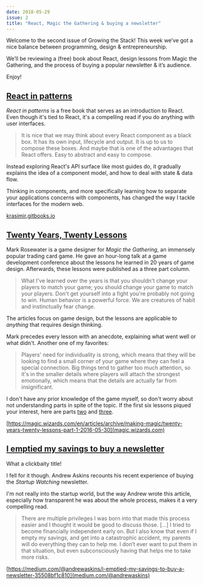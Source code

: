 ```yaml
---
date: 2018-05-29
issue: 2
title: "React, Magic the Gathering & buying a newsletter"
---
```


Welcome to the second issue of Growing the Stack! This week we’ve got a nice balance between programming, design & entrepreneurship.

We’ll be reviewing a (free) book about React, design lessons from Magic the Gathering, and the process of buying a popular newsletter & it’s audience.

Enjoy!

## [React in patterns](https://krasimir.gitbooks.io/react-in-patterns/content/)

*React in patterns* is a free book that serves as an introduction to React. Even though it's tied to React, it's a compelling read if you do anything with user interfaces.

> It is nice that we may think about every React component as a black box. It has its own input, lifecycle and output. It is up to us to compose these boxes. And maybe that is one of the advantages that React offers. Easy to abstract and easy to compose.

Instead exploring React's API surface like most guides do, it gradually explains the idea of a component model, and how to deal with state & data flow.

Thinking in components, and more specifically learning how to separate your applications concerns with components, has changed the way I tackle interfaces for the modern web.

[krasimir.gitbooks.io](https://krasimir.gitbooks.io/react-in-patterns/content/)

## [Twenty Years, Twenty Lessons](https://magic.wizards.com/en/articles/archive/making-magic/twenty-years-twenty-lessons-part-1-2016-05-30)

Mark Rosewater is a game designer for *Magic the Gathering*, an immensely popular trading card game. He gave an hour-long talk at a game development conference about the lessons he learned in 20 years of game design. Afterwards, these lessons were published as a three part column.

> What I've learned over the years is that you shouldn't change your players to match your game; you should change your game to match your players. Don't get yourself into a fight you're probably not going to win. Human behavior is a powerful force. We are creatures of habit and instinctually fear change.

The articles focus on game design, but the lessons are applicable to *anything* that requires design thinking.

Mark precedes every lesson with an anecdote, explaining what went well or what didn't. Another one of my favorites:

> Players' need for individuality is strong, which means that they will be looking to find a small corner of your game where they can feel a special connection. Big things tend to gather too much attention, so it's in the smaller details where players will attach the strongest emotionally, which means that the details are actually far from insignificant.

I don't have any prior knowledge of the game myself, so don't worry about not understanding parts in spite of the topic. If the first six lessons piqued your interest, here are parts [two](https://magic.wizards.com/en/articles/archive/making-magic/twenty-years-twenty-lessons-part-2-2016-06-06) and [three](https://magic.wizards.com/en/articles/archive/making-magic/twenty-years-twenty-lessons-part-3-2016-06-13).

[https://magic.wizards.com/en/articles/archive/making-magic/twenty-years-twenty-lessons-part-1-2016-05-30](magic.wizards.com)

## [I emptied my savings to buy a newsletter](https://medium.com/@andrewaskins/i-emptied-my-savings-to-buy-a-newsletter-35508bf1c810)

What a clickbaity title!

I fell for it though. Andrew Askins recounts his recent experience of buying the *Startup Watching* newsletter.

I'm not really into the startup world, but the way Andrew wrote this article, especially how transparent he was about the whole process, makes it a very compelling read.

> There are multiple privileges I was born into that made this process easier and I thought it would be good to discuss those. [...]
> I tried to become financially independent early on. But I also know that even if I empty my savings, and get into a catastrophic accident, my parents will do everything they can to help me. I don’t ever want to put them in that situation, but even subconsciously having that helps me to take more risks.

[https://medium.com/@andrewaskins/i-emptied-my-savings-to-buy-a-newsletter-35508bf1c810](medium.com/@andrewaskins)
